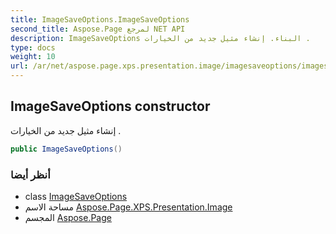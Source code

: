 ```yaml
---
title: ImageSaveOptions.ImageSaveOptions
second_title: Aspose.Page لمرجع NET API
description: ImageSaveOptions البناء. إنشاء مثيل جديد من الخيارات .
type: docs
weight: 10
url: /ar/net/aspose.page.xps.presentation.image/imagesaveoptions/imagesaveoptions/
---
```

## ImageSaveOptions constructor

إنشاء مثيل جديد من الخيارات .

```csharp
public ImageSaveOptions()
```

### أنظر أيضا

* class [ImageSaveOptions](../)
* مساحة الاسم [Aspose.Page.XPS.Presentation.Image](../../imagesaveoptions/)
* المجسم [Aspose.Page](../../../)


